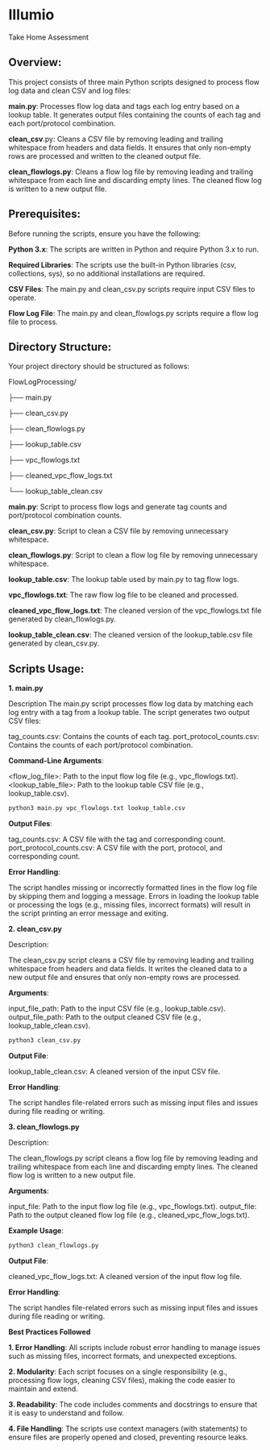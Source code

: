 # Illumio
Take Home Assessment


## Overview: 
This project consists of three main Python scripts designed to process flow log data and clean CSV and log files:

**main.py**: Processes flow log data and tags each log entry based on a lookup table. It generates output files containing the counts of each tag and each port/protocol combination.

**clean_csv**.py: Cleans a CSV file by removing leading and trailing whitespace from headers and data fields. It ensures that only non-empty rows are processed and written to the cleaned output file.

**clean_flowlogs.py**: Cleans a flow log file by removing leading and trailing whitespace from each line and discarding empty lines. The cleaned flow log is written to a new output file.

## Prerequisites: 
Before running the scripts, ensure you have the following:

**Python 3.x**: The scripts are written in Python and require Python 3.x to run.

**Required Libraries**: The scripts use the built-in Python libraries (csv, collections, sys), so no additional installations are required.

**CSV Files**: The main.py and clean_csv.py scripts require input CSV files to operate.

**Flow Log File**: The main.py and clean_flowlogs.py scripts require a flow log file to process.

## Directory Structure:

Your project directory should be structured as follows:

  FlowLogProcessing/


├── main.py

├── clean_csv.py

├── clean_flowlogs.py

├── lookup_table.csv

├── vpc_flowlogs.txt

├── cleaned_vpc_flow_logs.txt

└── lookup_table_clean.csv

**main.py**: Script to process flow logs and generate tag counts and port/protocol combination counts.

**clean_csv.py**: Script to clean a CSV file by removing unnecessary whitespace.

**clean_flowlogs.py**: Script to clean a flow log file by removing unnecessary whitespace.

**lookup_table.csv**: The lookup table used by main.py to tag flow logs.

**vpc_flowlogs.txt**: The raw flow log file to be cleaned and processed.

**cleaned_vpc_flow_logs.txt**: The cleaned version of the vpc_flowlogs.txt file generated by clean_flowlogs.py.

**lookup_table_clean.csv**: The cleaned version of the lookup_table.csv file generated by clean_csv.py.

## Scripts Usage: 

**1. main.py**

Description
The main.py script processes flow log data by matching each log entry with a tag from a lookup table. The script generates two output CSV files:

tag_counts.csv: Contains the counts of each tag.
port_protocol_counts.csv: Contains the counts of each port/protocol combination.

**Command-Line Arguments**:

<flow_log_file>: Path to the input flow log file (e.g., vpc_flowlogs.txt).
<lookup_table_file>: Path to the lookup table CSV file (e.g., lookup_table.csv).

```bash
python3 main.py vpc_flowlogs.txt lookup_table.csv
```

**Output Files**:

tag_counts.csv: A CSV file with the tag and corresponding count.
port_protocol_counts.csv: A CSV file with the port, protocol, and corresponding count.

**Error Handling**:

The script handles missing or incorrectly formatted lines in the flow log file by skipping them and logging a message.
Errors in loading the lookup table or processing the logs (e.g., missing files, incorrect formats) will result in the script printing an error message and exiting.

**2. clean_csv.py**

Description:

The clean_csv.py script cleans a CSV file by removing leading and trailing whitespace from headers and data fields. It writes the cleaned data to a new output file and ensures that only non-empty rows are processed.

**Arguments**:

input_file_path: Path to the input CSV file (e.g., lookup_table.csv).
output_file_path: Path to the output cleaned CSV file (e.g., lookup_table_clean.csv).

```bash
python3 clean_csv.py
```

**Output File**:

lookup_table_clean.csv: A cleaned version of the input CSV file.

**Error Handling**:

The script handles file-related errors such as missing input files and issues during file reading or writing.

**3. clean_flowlogs.py**

Description:

The clean_flowlogs.py script cleans a flow log file by removing leading and trailing whitespace from each line and discarding empty lines. The cleaned flow log is written to a new output file.

**Arguments**:

input_file: Path to the input flow log file (e.g., vpc_flowlogs.txt).
output_file: Path to the output cleaned flow log file (e.g., cleaned_vpc_flow_logs.txt).

**Example Usage**:

```bash
python3 clean_flowlogs.py
```

**Output File**:

cleaned_vpc_flow_logs.txt: A cleaned version of the input flow log file.

**Error Handling**:

The script handles file-related errors such as missing input files and issues during file reading or writing.

**Best Practices Followed**

**1. Error Handling**: All scripts include robust error handling to manage issues such as missing files, incorrect formats, and unexpected exceptions.

**2. Modularity**: Each script focuses on a single responsibility (e.g., processing flow logs, cleaning CSV files), making the code easier to maintain and extend.

**3. Readability**: The code includes comments and docstrings to ensure that it is easy to understand and follow.

**4. File Handling**: The scripts use context managers (with statements) to ensure files are properly opened and closed, preventing resource leaks.

